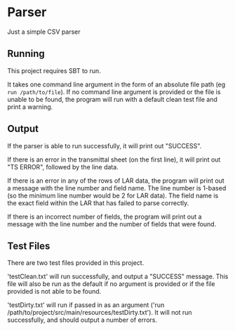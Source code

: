 # Parser
Just a simple CSV parser

## Running
This project requires SBT to run.

It takes one command line argument in the form of an absolute file path (eg `run /path/to/file`).  If no command line
argument is provided or the file is unable to be found, the program will run with a default clean test file and print 
a warning.

## Output
If the parser is able to run successfully, it will print out "SUCCESS". 

If there is an error in the transmittal sheet (on the first line), it will print out "TS ERROR", followed by the 
line data.

If there is an error in any of the rows of LAR data, the program will print out a message with the line number and field 
name.  The line number is 1-based (so the minimum line number would be 2 for LAR data).  The field name is the exact field
within the LAR that has failed to parse correctly.

If there is an incorrect number of fields, the program will print out a message with the line number and the number of
fields that were found.

## Test Files
There are two test files provided in this project.

'testClean.txt' will run successfully, and output a "SUCCESS" message.  This file will also be run as the default if
no argument is provided or if the file provided is not able to be found.

'testDirty.txt' will run if passed in as an argument ('run /path/to/project/src/main/resources/testDirty.txt').  It
will not run successfully, and should output a number of errors.

